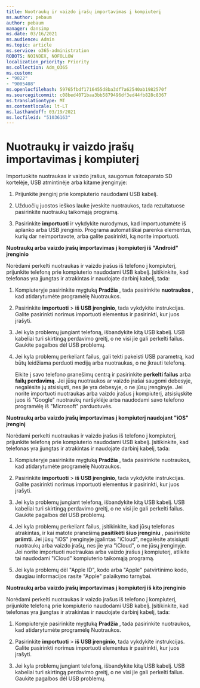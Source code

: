 ```yaml
---
title: Nuotraukų ir vaizdo įrašų importavimas į kompiuterį
ms.author: pebaum
author: pebaum
manager: dansimp
ms.date: 03/16/2021
ms.audience: Admin
ms.topic: article
ms.service: o365-administration
ROBOTS: NOINDEX, NOFOLLOW
localization_priority: Priority
ms.collection: Adm_O365
ms.custom:
- "9822"
- "9005408"
ms.openlocfilehash: 59765fbdf1716455d8ba3df7a62540ab1982570f
ms.sourcegitcommit: c08bed4071baa3bb5879496df3ed44fb828c8367
ms.translationtype: MT
ms.contentlocale: lt-LT
ms.lasthandoff: 03/19/2021
ms.locfileid: "51036163"
---
```

# <a name="import-photos-and-videos-to-your-pc"></a>Nuotraukų ir vaizdo įrašų importavimas į kompiuterį

Importuokite nuotraukas ir vaizdo įrašus, saugomus fotoaparato SD kortelėje, USB atmintinėje arba kitame įrenginyje:

1. Prijunkite įrenginį prie kompiuterio naudodami USB kabelį.

1. Užduočių juostos ieškos lauke įveskite nuotraukos, tada rezultatuose pasirinkite nuotraukų taikomąją programą.

1. Pasirinkite **importuoti** ir vykdykite nurodymus, kad importuotumėte iš aplanko arba USB įrenginio. Programa automatiškai parenka elementus, kurių dar neimportavote, arba galite pasirinkti, ką norite importuoti.

**Nuotraukų arba vaizdo įrašų importavimas į kompiuterį iš "Android" įrenginio**

Norėdami perkelti nuotraukas ir vaizdo įrašus iš telefono į kompiuterį, prijunkite telefoną prie kompiuterio naudodami USB kabelį. Įsitikinkite, kad telefonas yra įjungtas ir atrakintas ir naudojate darbinį kabelį, tada:

1. Kompiuteryje pasirinkite mygtuką **Pradžia** , tada pasirinkite **nuotraukos** , kad atidarytumėte programėlę Nuotraukos.

1. Pasirinkite **importuoti**  >  **iš USB įrenginio**, tada vykdykite instrukcijas. Galite pasirinkti norimus importuoti elementus ir pasirinkti, kur juos įrašyti.

1. Jei kyla problemų jungiant telefoną, išbandykite kitą USB kabelį. USB kabeliai turi skirtingą perdavimo greitį, o ne visi jie gali perkelti failus. Gaukite pagalbos dėl USB problemų.

1. Jei kyla problemų perkeliant failus, gali tekti pakeisti USB parametrą, kad būtų leidžiama perduoti mediją arba nuotraukas, o ne įkrauti telefoną. 

    Eikite į savo telefono pranešimų centrą ir pasirinkite **perkelti failus** arba **failų perdavimą**. Jei jūsų nuotraukos ar vaizdo įrašai saugomi debesyje, negalėsite jų atsisiųsti, nes jie yra debesyje, o ne jūsų įrenginyje. Jei norite importuoti nuotraukas arba vaizdo įrašus į kompiuterį, atsisiųskite juos iš "Google" nuotraukų naršyklėje arba naudodami savo telefono programėlę iš "Microsoft" parduotuvės.

**Nuotraukų arba vaizdo įrašų importavimas į kompiuterį naudojant "iOS" įrenginį**

Norėdami perkelti nuotraukas ir vaizdo įrašus iš telefono į kompiuterį, prijunkite telefoną prie kompiuterio naudodami USB kabelį. Įsitikinkite, kad telefonas yra įjungtas ir atrakintas ir naudojate darbinį kabelį, tada:

1. Kompiuteryje pasirinkite mygtuką **Pradžia** , tada pasirinkite nuotraukos, kad atidarytumėte programėlę Nuotraukos.

1. Pasirinkite **importuoti**  >  **iš USB įrenginio**, tada vykdykite instrukcijas. Galite pasirinkti norimus importuoti elementus ir pasirinkti, kur juos įrašyti.

1. Jei kyla problemų jungiant telefoną, išbandykite kitą USB kabelį. USB kabeliai turi skirtingą perdavimo greitį, o ne visi jie gali perkelti failus. Gaukite pagalbos dėl USB problemų.

1. Jei kyla problemų perkeliant failus, įsitikinkite, kad jūsų telefonas atrakintas, ir kai matote pranešimą **pasitikėti šiuo įrenginiu** , pasirinkite **priimti**. Jei jūsų "iOS" įrenginyje įgalintas "iCloud", negalėsite atsisiųsti nuotraukų arba vaizdo įrašų, nes jie yra "iCloud", o ne jūsų įrenginyje. Jei norite importuoti nuotraukas arba vaizdo įrašus į kompiuterį, atlikite tai naudodami "iCloud" kompiuterio taikomąją programą.

1. Jei kyla problemų dėl "Apple ID", kodo arba "Apple" patvirtinimo kodo, daugiau informacijos rasite "Apple" palaikymo tarnybai.

**Nuotraukų arba vaizdo įrašų importavimas į kompiuterį iš kito įrenginio**

Norėdami perkelti nuotraukas ir vaizdo įrašus iš telefono į kompiuterį, prijunkite telefoną prie kompiuterio naudodami USB kabelį. Įsitikinkite, kad telefonas yra įjungtas ir atrakintas ir naudojate darbinį kabelį, tada:

1. Kompiuteryje pasirinkite mygtuką **Pradžia** , tada pasirinkite nuotraukos, kad atidarytumėte programėlę Nuotraukos.

1. Pasirinkite **importuoti**  >  **iš USB įrenginio**, tada vykdykite instrukcijas. Galite pasirinkti norimus importuoti elementus ir pasirinkti, kur juos įrašyti.

1. Jei kyla problemų jungiant telefoną, išbandykite kitą USB kabelį. USB kabeliai turi skirtingą perdavimo greitį, o ne visi jie gali perkelti failus. Gaukite pagalbos dėl USB problemų.


